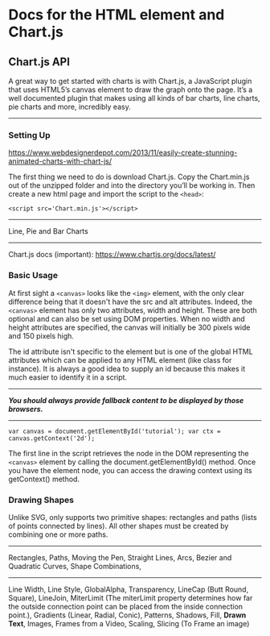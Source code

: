 # Docs for the HTML <canvas> element and Chart.js

## Chart.js API

A great way to get started with charts is with Chart.js, a JavaScript plugin that uses HTML5’s canvas element to draw the graph onto the page. It’s a well documented plugin that makes using all kinds of bar charts, line charts, pie charts and more, incredibly easy.

---

### Setting Up

<https://www.webdesignerdepot.com/2013/11/easily-create-stunning-animated-charts-with-chart-js/>

The first thing we need to do is download Chart.js. Copy the Chart.min.js out of the unzipped folder and into the directory you’ll be working in. Then create a new html page and import the script to the `<head>`:

`<script src='Chart.min.js'></script>`

---

Line, Pie and Bar Charts

---

Chart.js docs (important):  <https://www.chartjs.org/docs/latest/>

### Basic Usage

At first sight a `<canvas>` looks like the `<img>` element, with the only clear difference being that it doesn't have the src and alt attributes. Indeed, the `<canvas>` element has only two attributes, width and height. These are both optional and can also be set using DOM properties. When no width and height attributes are specified, the canvas will initially be 300 pixels wide and 150 pixels high.

The id attribute isn't specific to the <canvas> element but is one of the global HTML attributes which can be applied to any HTML element (like class for instance). It is always a good idea to supply an id because this makes it much easier to identify it in a script.

---

***You should always provide fallback content to be displayed by those browsers.***

---

`var canvas = document.getElementById('tutorial');
var ctx = canvas.getContext('2d');`

The first line in the script retrieves the node in the DOM representing the `<canvas>` element by calling the document.getElementById() method. Once you have the element node, you can access the drawing context using its getContext() method.

### Drawing Shapes

Unlike SVG, <canvas> only supports two primitive shapes: rectangles and paths (lists of points connected by lines). All other shapes must be created by combining one or more paths.

---

Rectangles, Paths, Moving the Pen, Straight Lines, Arcs, Bezier and Quadratic Curves, Shape Combinations, 

---

Line Width, Line Style, GlobalAlpha, Transparency, LineCap (Butt Round, Square), LineJoin, MiterLimit (The miterLimit property determines how far the outside connection point can be placed from the inside connection point.), Gradients (Linear, Radial, Conic), Patterns, Shadows, Fill, **Drawn Text**, Images, Frames from a Video, Scaling, Slicing (To Frame an image)
